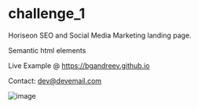 # challenge_1

Horiseon SEO and Social Media Marketing landing page. 

Semantic html elements

Live Example @ https://bgandreev.github.io

Contact: dev@devemail.com



![image](https://user-images.githubusercontent.com/113060966/191174698-88c45c97-b43a-4f8f-8c08-1b4850c848bd.png)
